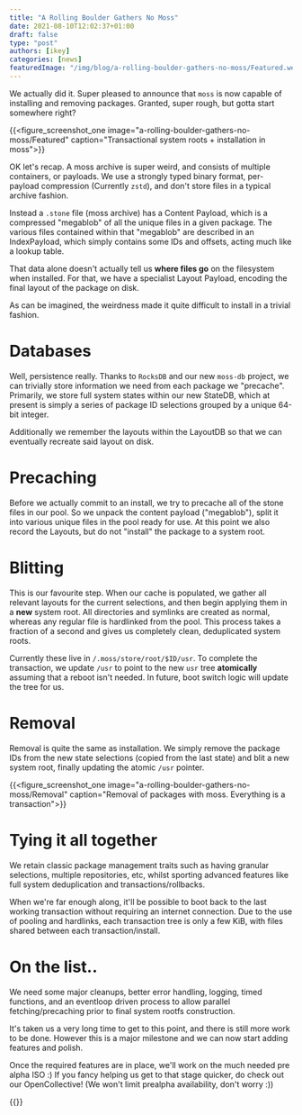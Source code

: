 ```yaml
---
title: "A Rolling Boulder Gathers No Moss"
date: 2021-08-10T12:02:37+01:00
draft: false
type: "post"
authors: [ikey]
categories: [news]
featuredImage: "/img/blog/a-rolling-boulder-gathers-no-moss/Featured.webp"
---
```


We actually did it. Super pleased to announce that `moss` is now capable
of installing and removing packages. Granted, super rough, but gotta start
somewhere right?

<!--more-->

{{<figure_screenshot_one image="a-rolling-boulder-gathers-no-moss/Featured" caption="Transactional system roots + installation in moss">}}

OK let's recap. A moss archive is super weird, and consists of multiple
containers, or payloads. We use a strongly typed binary format, per-payload
compression (Currently `zstd`), and don't store files in a typical archive
fashion.

Instead a `.stone` file (moss archive) has a Content Payload, which is
a compressed "megablob" of all the unique files in a given package. The
various files contained within that "megablob" are described in an IndexPayload,
which simply contains some IDs and offsets, acting much like a lookup table.

That data alone doesn't actually tell us **where files go** on the filesystem
when installed. For that, we have a specialist Layout Payload, encoding the
final layout of the package on disk.

As can be imagined, the weirdness made it quite difficult to install in
a trivial fashion.

# Databases

Well, persistence really. Thanks to `RocksDB` and our new `moss-db` project,
we can trivially store information we need from each package we "precache".
Primarily, we store full system states within our new StateDB, which at
present is simply a series of package ID selections grouped by a unique
64-bit integer.

Additionally we remember the layouts within the LayoutDB so that we can
eventually recreate said layout on disk.

# Precaching

Before we actually commit to an install, we try to precache all of the stone
files in our pool. So we unpack the content payload ("megablob"), split it
into various unique files in the pool ready for use. At this point we also
record the Layouts, but do not "install" the package to a system root.

# Blitting

This is our favourite step. When our cache is populated, we gather all
relevant layouts for the current selections, and then begin applying them
in a **new** system root. All directories and symlinks are created as normal,
whereas any regular file is hardlinked from the pool. This process takes a
fraction of a second and gives us completely clean, deduplicated system roots.

Currently these live in `/.moss/store/root/$ID/usr`. To complete the transaction,
we update `/usr` to point to the new `usr` tree **atomically** assuming that
a reboot isn't needed. In future, boot switch logic will update the tree for us.

# Removal

Removal is quite the same as installation. We simply remove the package IDs
from the new state selections (copied from the last state) and blit a new
system root, finally updating the atomic `/usr` pointer.

{{<figure_screenshot_one image="a-rolling-boulder-gathers-no-moss/Removal" caption="Removal of packages with moss. Everything is a transaction">}}


# Tying it all together

We retain classic package management traits such as having granular selections,
multiple repositories, etc, whilst sporting advanced features like full system
deduplication and transactions/rollbacks.

When we're far enough along, it'll be possible to boot back to the last working
transaction without requiring an internet connection. Due to the use of pooling
and hardlinks, each transaction tree is only a few KiB, with files shared between
each transaction/install.

# On the list..

We need some major cleanups, better error handling, logging, timed functions,
and an eventloop driven process to allow parallel fetching/precaching prior
to final system rootfs construction.

It's taken us a very long time to get to this point, and there is still more
work to be done. However this is a major milestone and we can now start
adding features and polish.

Once the required features are in place, we'll work on the much needed
pre alpha ISO :) If you fancy helping us get to that stage quicker, do
check out our OpenCollective! (We won't limit prealpha availability,
don't worry :))

{{<oc>}}
